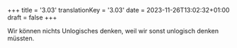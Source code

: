 +++
title = '3.03'
translationKey = '3.03'
date = 2023-11-26T13:02:32+01:00
draft = false
+++

Wir können nichts Unlogisches denken, weil wir sonst unlogisch denken müssten.
